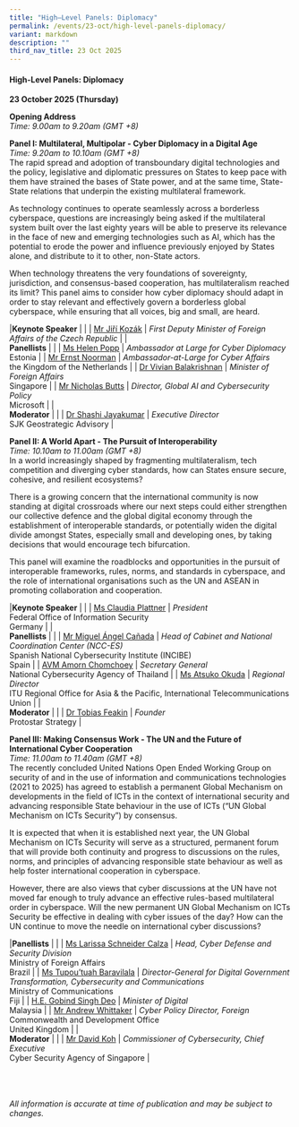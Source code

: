 ```yaml
---
title: "High–Level Panels: Diplomacy"
permalink: /events/23-oct/high-level-panels-diplomacy/
variant: markdown
description: ""
third_nav_title: 23 Oct 2025
---
```

#### **High-Level Panels: Diplomacy**

**23 October 2025 (Thursday)**  

**Opening Address**
<br>*Time: 9.00am to 9.20am (GMT +8)*

**Panel I: Multilateral, Multipolar - Cyber Diplomacy in a Digital Age**
<br>*Time: 9.20am to 10.10am (GMT +8)*
<br>The rapid spread and adoption of transboundary digital technologies and the policy, legislative and diplomatic pressures on States to keep pace with them have strained the bases of State power, and at the same time, State-State relations that underpin the existing multilateral framework.

As technology continues to operate seamlessly across a borderless cyberspace, questions are increasingly being asked if the multilateral system built over the last eighty years will be able to preserve its relevance in the face of new and emerging technologies such as AI, which has the potential to erode the power and influence previously enjoyed by States alone, and distribute to it to other, non-State actors.

When technology threatens the very foundations of sovereignty, jurisdiction, and consensus-based cooperation, has multilateralism reached its limit? This panel aims to consider how cyber diplomacy should adapt in order to stay relevant and effectively govern a borderless global cyberspace, while ensuring that all voices, big and small, are heard.

|**Keynote Speaker**          |                                                              |
| [Mr Jiří Kozák](/speakers/mr-jiri-kozak/)  | *First Deputy Minister of Foreign Affairs of the Czech Republic*      |
|<br>**Panellists**          |                                                              |
| [Ms Helen Popp](/speakers/ms-helen-popp/)  | *Ambassador at Large for Cyber Diplomacy* <br>Estonia      |
| [Mr Ernst Noorman](/speakers/mr-ernst-noorman/)  | *Ambassador-at-Large for Cyber Affairs*<br>the Kingdom of the Netherlands      |
| [Dr Vivian Balakrishnan](/speakers/dr-vivian-balakrishnan/)  | *Minister of Foreign Affairs*<br>Singapore      |
| [Mr Nicholas Butts](/speakers/mr-nicholas-butts/)  | *Director, Global AI and Cybersecurity Policy* <br>Microsoft      |
|<br>**Moderator**          |                                                              |
| [Dr Shashi Jayakumar](/speakers/dr-shashi-jayakumar/)  | *Executive Director* <br>SJK Geostrategic Advisory      |

**Panel II: A World Apart - The Pursuit of Interoperability**
<br>*Time: 10.10am to 11.00am (GMT +8)*
<br>In a world increasingly shaped by fragmenting multilateralism, tech competition and diverging cyber standards, how can States ensure secure, cohesive, and resilient ecosystems?

There is a growing concern that the international community is now standing at digital crossroads where our next steps could either strengthen our collective defence and the global digital economy through the establishment of interoperable standards, or potentially widen the digital divide amongst States, especially small and developing ones, by taking decisions that would encourage tech bifurcation.

This panel will examine the roadblocks and opportunities in the pursuit of interoperable frameworks, rules, norms, and standards in cyberspace, and the role of international organisations such as the UN and ASEAN in promoting collaboration and cooperation.

|**Keynote Speaker**          |                                                              |
| [Ms Claudia Plattner](/speakers/ms-claudia-plattner/)  | *President*<br>Federal Office of Information Security<br>Germany      |
|<br>**Panellists**          |                                                              |
| [Mr Miguel Ángel Cañada](/speakers/mr-miguel-angel-canada/)  | *Head of Cabinet and National Coordination Center (NCC-ES)*<br>Spanish National Cybersecurity Institute (INCIBE)<br>Spain      |
| [AVM Amorn Chomchoey](/speakers/avm-amorn-chomchoey/)  | *Secretary General*<br>National Cybersecurity Agency of Thailand      |
| [Ms Atsuko Okuda](/speakers/ms-atsuko-okuda/)  | *Regional Director*<br>ITU Regional Office for Asia &amp; the Pacific, International Telecommunications Union      |
|<br>**Moderator**          |                                                              |
| [Dr Tobias Feakin](/speakers/dr-tobias-feakin/)  | *Founder* <br>Protostar Strategy      |

**Panel III: Making Consensus Work - The UN and the Future of International Cyber Cooperation**
<br>*Time: 11.00am to 11.40am (GMT +8)*
<br>The recently concluded United Nations Open Ended Working Group on security of and in the use of information and communications technologies (2021 to 2025) has agreed to establish a permanent Global Mechanism on developments in the field of ICTs in the context of international security and advancing responsible State behaviour in the use of ICTs (“UN Global Mechanism on ICTs Security”) by consensus.

It is expected that when it is established next year,  the UN Global Mechanism on ICTs Security will serve as a structured, permanent forum that will provide both continuity and progress to discussions on the rules, norms, and principles of advancing responsible state behaviour as well as help foster international cooperation in cyberspace.

However, there are also views that cyber discussions at the UN have not moved far enough to truly advance an effective rules-based multilateral order in cyberspace. Will the new permanent UN Global Mechanism on ICTs Security be effective in dealing with cyber issues of the day? How can the UN continue to move the needle on international cyber discussions?

|**Panellists**          |                                                              |
| [Ms Larissa Schneider Calza](/speakers/ms-larissa-schneider-calza/)  | *Head, Cyber Defense and Security Division*<br>Ministry of Foreign Affairs<br>Brazil      |
| [Ms Tupou’tuah Baravilala](/speakers/ms-tupou-tuah-baravilala/)  | *Director-General for Digital Government Transformation, Cybersecurity and Communications*<br>Ministry of Communications<br>Fiji      |
| [H.E. Gobind Singh Deo](/speakers/he-gobind-singh-deo/)  | *Minister of Digital*<br>Malaysia      |
| [Mr Andrew Whittaker](/speakers/mr-andrew-whittaker/)  | *Cyber Policy Director, Foreign*<br>Commonwealth and Development Office<br>United Kingdom      |
|<br>**Moderator**          |                                                              |
| [Mr David Koh](/speakers/mr-david-koh/)  | *Commissioner of Cybersecurity, Chief Executive*<br>Cyber Security Agency of Singapore      |

<br><br><br>
*All information is accurate at time of publication and may be subject to changes.*